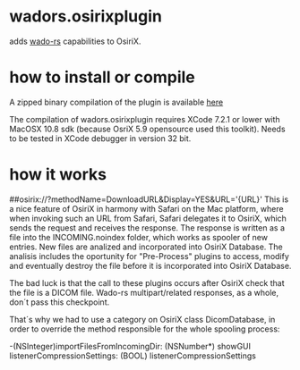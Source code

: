 # wadors.osirixplugin
adds [wado-rs](http://dicom.nema.org/medical/dicom/current/output/chtml/part18/sect_6.5.html) capabilities to OsiriX.

# how to install or compile
A zipped binary compilation of the plugin is available [here](https://github.com/opendicom/wadors.osirixplugin/blob/master/osirixplugin/wadors.osirixplugin.zip)

The compilation of wadors.osirixplugin requires XCode 7.2.1 or lower with MacOSX 10.8 sdk (because OsriX 5.9 opensource used this toolkit). Needs to be tested in XCode debugger in version 32 bit.

# how it works
##osirix://?methodName=DownloadURL&Display=YES&URL='{URL}'
This is a nice feature of OsiriX in harmony with Safari on the Mac platform, where when invoking such an URL from Safari, Safari delegates it to OsiriX, which sends the request and receives the response. The response is written as a file into the INCOMING.noindex folder, which works as spooler of new entries. New files are analized and incorporated into OsiriX Database. The analisis includes the oportunity for "Pre-Process" plugins to access, modify and eventually destroy the file before it is incorporated into OsiriX Database.

The bad luck is that the call to these plugins occurs after OsiriX check that the file is a DICOM file. Wado-rs multipart/related responses, as a whole, don´t pass this checkpoint.

That´s why we had to use a category on OsiriX class DicomDatabase, in order to override the method responsible for the whole spooling process: 

-(NSInteger)importFilesFromIncomingDir: (NSNumber*) showGUI listenerCompressionSettings: (BOOL) listenerCompressionSettings
